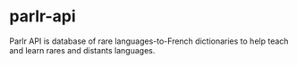 parlr-api
=========

Parlr API is database of rare languages-to-French dictionaries to help teach and learn rares and distants languages.
